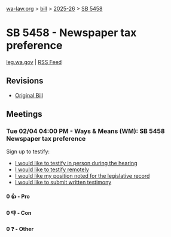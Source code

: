 [wa-law.org](/) > [bill](/bill/) > [2025-26](/bill/2025-26/) > [SB 5458](/bill/2025-26/sb/5458/)

# SB 5458 - Newspaper tax preference
[leg.wa.gov](https://app.leg.wa.gov/billsummary?BillNumber=5458&Year=2025&Initiative=false) | [RSS Feed](./rss.xml)

## Revisions
* [Original Bill](1/)

## Meetings
### Tue 02/04 04:00 PM - Ways & Means (WM): SB 5458 Newspaper tax preference
Sign up to testify:
* [I would like to testify in person during the hearing](https://app.leg.wa.gov/csi/Testifier/Add?chamber=House&mId=32639&aId=162900&caId=25336&tId=1)
* [I would like to testify remotely](https://app.leg.wa.gov/csi/Testifier/Add?chamber=House&mId=32639&aId=162900&caId=25336&tId=2)
* [I would like my position noted for the legislative record](https://app.leg.wa.gov/csi/Testifier/Add?chamber=House&mId=32639&aId=162900&caId=25336&tId=3)
* [I would like to submit written testimony](https://app.leg.wa.gov/csi/Testifier/Add?chamber=House&mId=32639&aId=162900&caId=25336&tId=4)

#### 0 👍 - Pro

#### 0 👎 - Con

#### 0 ❓ - Other
